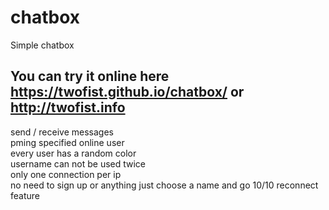 # chatbox
Simple chatbox

## You can try it online here https://twofist.github.io/chatbox/ or http://twofist.info

send / receive messages  
pming specified online user  
every user has a random color  
username can not be used twice  
only one connection per ip    
no need to sign up or anything just choose a name and go
10/10 reconnect feature
